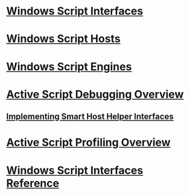 # [Windows Script Interfaces](windows-script-interfaces.md)
# [Windows Script Hosts](windows-script-hosts.md)
# [Windows Script Engines](windows-script-engines.md)
# [Active Script Debugging Overview](active-script-debugging-overview.md)
## [Implementing Smart Host Helper Interfaces](implementing-smart-host-helper-interfaces.md)
# [Active Script Profiling Overview](active-script-profiling-overview.md)
# [Windows Script Interfaces Reference](reference/TOC.md)
